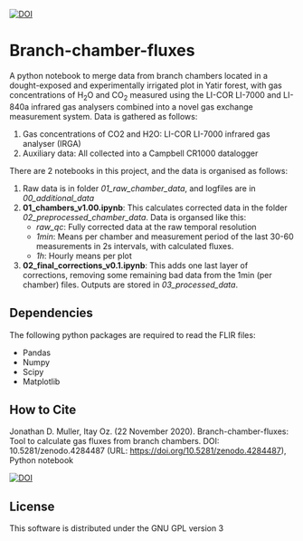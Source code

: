 [![DOI](https://zenodo.org/badge/315048237.svg)](https://zenodo.org/badge/latestdoi/315048237)

# Branch-chamber-fluxes

A python notebook to merge data from branch chambers located in a dought-exposed and experimentally irrigated plot in Yatir forest, with gas concentrations of H<sub>2</sub>O and CO<sub>2</sub> measured using the LI-COR LI-7000 and LI-840a infrared gas analysers combined into a novel gas exchange measurement system. Data is gathered as follows:

1. Gas concentrations of CO2 and H2O: LI-COR LI-7000 infrared gas analyser (IRGA)
2. Auxiliary data: All collected into a Campbell CR1000 datalogger

There are 2 notebooks in this project, and the data is organised as follows:
1. Raw data is in folder *01_raw_chamber_data*, and logfiles are in *00_additional_data*
2. **01_chambers_v1.00.ipynb**: This calculates corrected data in the folder *02_preprocessed_chamber_data*. Data is organsed like this:
   * *raw_qc*: Fully corrected data at the raw temporal resolution
   * *1min*: Means per chamber and measurement period of the last 30-60 measurements in 2s intervals, with calculated fluxes.
   * *1h*: Hourly means per plot
3. **02_final_corrections_v0.1.ipynb**: This adds one last layer of corrections, removing some remaining bad data from the 1min (per chamber) files. Outputs are stored in *03_processed_data*.

## Dependencies

The following python packages are required to read the FLIR files:

  - Pandas
  - Numpy
  - Scipy
  - Matplotlib

## How to Cite

Jonathan D. Muller, Itay Oz. (22 November 2020). Branch-chamber-fluxes: Tool to calculate gas fluxes from branch chambers.  DOI: 10.5281/zenodo.4284487  (URL:
<https://doi.org/10.5281/zenodo.4284487>), Python notebook

[![DOI](https://zenodo.org/badge/315048237.svg)](https://zenodo.org/badge/latestdoi/315048237)

## License

This software is distributed under the GNU GPL version 3

